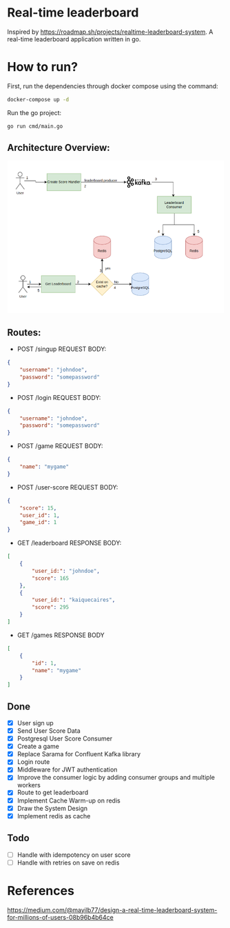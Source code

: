 # Real-time leaderboard
Inspired by https://roadmap.sh/projects/realtime-leaderboard-system.
A real-time leaderboard application written in go.

# How to run?
First, run the dependencies through docker compose using the command:
```bash
docker-compose up -d
```

Run the go project:
```bash
go run cmd/main.go
```

## Architecture Overview:
![Architecture](./images/overview.png)

## Routes:
- POST /singup
REQUEST BODY:
```json
{
	"username": "johndoe",
	"password": "somepassword"
}
```

- POST /login
REQUEST BODY:
```json
{
	"username": "johndoe",
	"password": "somepassword"
}
```

- POST /game
REQUEST BODY:
```json
{
	"name": "mygame"
}
```

- POST /user-score
REQUEST BODY:
```json
{
	"score": 15,
	"user_id": 1,
	"game_id": 1
}
```

- GET /leaderboard
RESPONSE BODY:
```json
[
	{
		"user_id:": "johndoe",
		"score": 165
	},
	{
		"user_id:": "kaiquecaires",
		"score": 295
	}
]
```

- GET /games
RESPONSE BODY
```json
[
	{
		"id": 1,
		"name": "mygame"
	}
]
```

## Done
- [x] User sign up
- [x] Send User Score Data
- [x] Postgresql User Score Consumer
- [x] Create a game
- [x] Replace Sarama for Confluent Kafka library
- [x] Login route
- [x] Middleware for JWT authentication
- [x] Improve the consumer logic by adding consumer groups and multiple workers
- [x] Route to get leaderboard
- [x] Implement Cache Warm-up on redis
- [x] Draw the System Design
- [x] Implement redis as cache

## Todo
- [ ] Handle with idempotency on user score
- [ ] Handle with retries on save on redis

# References
https://medium.com/@mayilb77/design-a-real-time-leaderboard-system-for-millions-of-users-08b96b4b64ce
